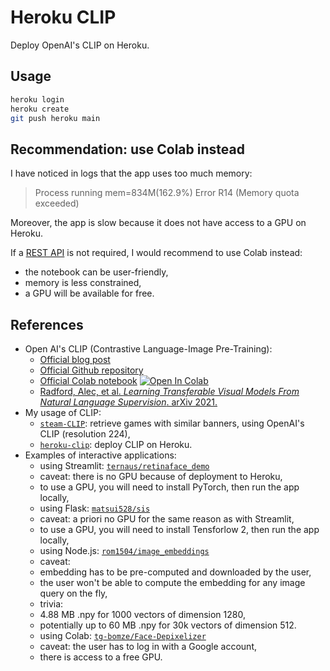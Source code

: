 # Heroku CLIP

Deploy OpenAI's CLIP on Heroku.

## Usage

```bash
heroku login
heroku create
git push heroku main
```

## Recommendation: use Colab instead

I have noticed in logs that the app uses too much memory:

> Process running mem=834M(162.9%)
> Error R14 (Memory quota exceeded)

Moreover, the app is slow because it does not have access to a GPU on Heroku.

If a [REST API][wiki-REST-API] is not required, I would recommend to use Colab instead:
-   the notebook can be user-friendly,
-   memory is less constrained,
-   a GPU will be available for free.

## References

-   Open AI's CLIP (Contrastive Language-Image Pre-Training):
    - [Official blog post][openai-blog]
    - [Official Github repository][openai-clip]
    - [Official Colab notebook][openai-colab]
      [![Open In Colab][colab-badge]][openai-colab]
    - [Radford, Alec, et al. *Learning Transferable Visual Models From Natural Language Supervision*. arXiv 2021.][openai-paper]
-   My usage of CLIP:
    - [`steam-CLIP`][banner-repository-CLIP]: retrieve games with similar banners, using OpenAI's CLIP (resolution 224),
    - [`heroku-clip`][heroku-app-CLIP]: deploy CLIP on Heroku.
-   Examples of interactive applications:
    - using Streamlit: [`ternaus/retinaface_demo`][streamlit-app]
     - caveat: there is no GPU because of deployment to Heroku,
     - to use a GPU, you will need to install PyTorch, then run the app locally,
    - using Flask: [`matsui528/sis`][flask-app]
     - caveat: a priori no GPU for the same reason as with Streamlit,
     - to use a GPU, you will need to install Tensforlow 2, then run the app locally,
    - using Node.js: [`rom1504/image_embeddings`][nodejs-app]
     - caveat:
      - embedding has to be pre-computed and downloaded by the user,
      - the user won't be able to compute the embedding for any image query on the fly,
     - trivia:
      - 4.88 MB .npy for 1000 vectors of dimension 1280,
      - potentially up to 60 MB .npy for 30k vectors of dimension 512.
     - using Colab: [`tg-bomze/Face-Depixelizer`][colab-app-equivalent]
      - caveat: the user has to log in with a Google account,
      - there is access to a free GPU.
      
[streamlit-app]: <https://github.com/ternaus/retinaface_demo>
[flask-app]: <https://github.com/matsui528/sis>
[nodejs-app]: <https://github.com/rom1504/image_embeddings/tree/web>
[colab-app-equivalent]: <https://github.com/tg-bomze/Face-Depixelizer>

<!-- Definitions -->

[openai-blog]: <https://openai.com/blog/clip/>
[openai-clip]: <https://github.com/openai/CLIP>
[openai-colab]: <https://colab.research.google.com/github/openai/clip/blob/master/Interacting_with_CLIP.ipynb>
[openai-paper]: <https://cdn.openai.com/papers/Learning_Transferable_Visual_Models_From_Natural_Language_Supervision.pdf>

[banner-repository-CLIP]: <https://github.com/woctezuma/steam-CLIP>
[heroku-app-CLIP]: <https://github.com/woctezuma/heroku-clip>

[colab-badge]: <https://colab.research.google.com/assets/colab-badge.svg>

[wiki-REST-API]: <https://en.wikipedia.org/wiki/Representational_state_transfer>

